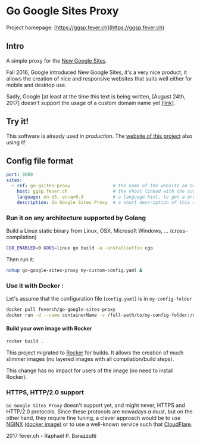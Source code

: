 # Go Google Sites Proxy
Project homepage: [https://ggsp.fever.ch](https://ggsp.fever.ch)

## Intro

A simple proxy for the [New Google Sites](https://sites.google.com/new).

Fall 2016, Google introduced New Google Sites, it's a very nice product, it allows the creation of nice and responsive websites that suits well either for mobile and desktop use.

Sadly, Google [at least at the time this text is being written, [August 24th, 2017] doesn't support the usage of a custom domain name yet [[link]](https://productforums.google.com/forum/#!topic/sites/44_WTQ44MJk).

## Try it!

This software is already used *in production*. The [website of this project](https://ggsp.fever.ch/) also using it!

## Config file format

```yaml
port: 9080
sites:
  - ref: go-gsites-proxy                # the name of the website on Google Sites
    host: ggsp.fever.ch                 # the vhost linked with the current site
    language: en-US, en;q=0.9           # a language hint, to get a properly localized page
    description: Go Google Sites Proxy  # a short description of this site
``` 

### Run it on any architecture supported by Golang

Build a Linux static binary from Linux, OSX, Microsoft Windows, ... (cross-compilation)

``` bash
CGO_ENABLED=0 GOOS=linux go build -a -installsuffix cgo
```
Then run it:
``` bash
nohup go-google-sites-proxy my-custom-config.yaml &
``` 

### Use it with Docker :

Let's assume that the configuration file (```config.yaml```) is in ```my-config-folder```

```bash
docker pull feverch/go-google-sites-proxy
docker run -d --name containerName -v /full-path/to/my-config-folder:/etc/ggsp/ -p 80:9080 feverch/go-google-sites-proxy
```


#### Build your own image with Rocker
```bash
rocker build .
```
This project migrated to [Rocker](https://github.com/grammarly/rocker) for builds. It allows the creation of much slimmer images (no layered images with all compilation/build steps).

This change has no impact for users of the image (no need to install Rocker). 

### HTTPS, HTTP/2.0 support

`Go Google Sites Proxy` doesn't support yet, and might never, HTTPS and HTTP/2.0 protocols. Since these protocols are nowadays *a must*, but on the other hand, they require fine tuning, a clever approach would be to use [NGINX](https://www.nginx.org) [(docker image)](https://hub.docker.com/_/nginx/) or to use a well-known service such that [CloudFlare](https://www.cloudflare.com). 


2017 fever.ch - Raphaël P. Barazzutti 
